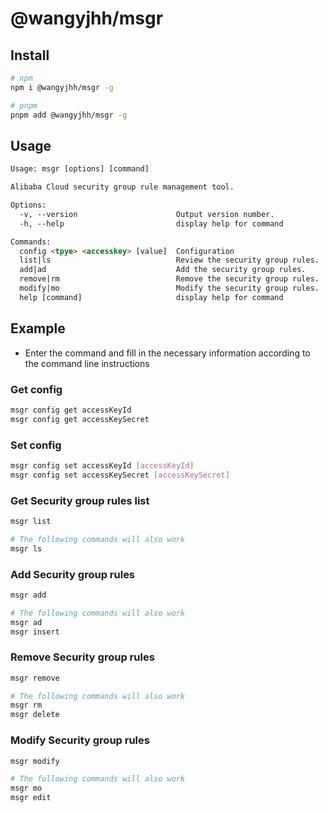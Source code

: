# @wangyjhh/msgr

## Install
```bash
# npm
npm i @wangyjhh/msgr -g

# pnpm
pnpm add @wangyjhh/msgr -g
```
## Usage

```html
Usage: msgr [options] [command]

Alibaba Cloud security group rule management tool.

Options:
  -v, --version                      Output version number.
  -h, --help                         display help for command

Commands:
  config <tpye> <accesskey> [value]  Configuration
  list|ls                            Review the security group rules.
  add|ad                             Add the security group rules.
  remove|rm                          Remove the security group rules.
  modify|mo                          Modify the security group rules.
  help [command]                     display help for command
```
## Example

* Enter the command and fill in the necessary information according to the command line instructions

### Get config
```bash
msgr config get accessKeyId
msgr config get accessKeySecret
```
### Set config
```bash
msgr config set accessKeyId [accessKeyId]
msgr config set accessKeySecret [accessKeySecret]
```
### Get Security group rules list
```bash
msgr list
```
```bash
# The following commands will also work
msgr ls
```
### Add Security group rules
```bash
msgr add
```
```bash
# The following commands will also work
msgr ad
msgr insert
```
### Remove Security group rules
```bash
msgr remove
```
```bash
# The following commands will also work
msgr rm
msgr delete
```
### Modify Security group rules
```bash
msgr modify
```
```bash
# The following commands will also work
msgr mo
msgr edit
```
